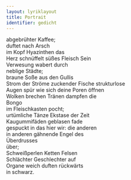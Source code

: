 ```yaml
---
layout: lyriklayout
title: Portrait
identifier: gedicht
---
```


abgebrühter Kaffee;   
duftet nach Arsch   
im Kopf Hyazinthen das   
Herz schnüffelt süßes Fleisch 	Sein  
Verwesung wabert durch   
neblige Städte;  
braune Soße aus den Gullis   
Strom der Ströme zuckender Fische strukturlose   
Augen spür wie sich deine Poren öffnen  
Wolken brechen Tränen dampfen die  
Bongo  
im Fleischkasten pocht;  
urtümliche Tänze Ekstase der Zeit  
Kaugummifäden geblasen fade  
gespuckt in das hier	wir: die anderen  
in anderen gähnende Engel des   
Überdrusses   
über;   
Schweißperlen Ketten	Felsen  
Schlächter Geschlechter auf  
Organe weich duften rückwärts  
in schwarz.  